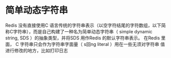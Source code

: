 # 简单动态字符串

Redis 没有直接使用C 语言传统的字符串表示（以空字符结尾的字符数组，以下简称C字符串），而是自己构建了一种名为简单动态字符串（ simple dynamic string, SDS ）的抽象类型，并将SDS 用作Redis 的默认字符串表示。
在Redis 里面， C 字符串只会作为字符串字面量（ s回ng literal ）用在一些无须对字符串
值进行修改的地方，比如打印日志